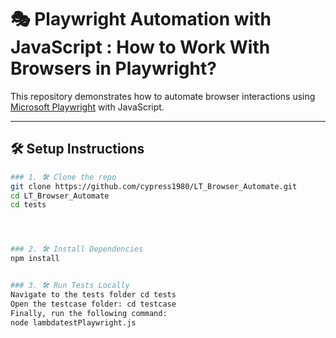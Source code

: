 # 🎭 Playwright Automation with JavaScript : How to Work With Browsers in Playwright?

This repository demonstrates how to automate browser interactions using [Microsoft Playwright](https://playwright.dev/) with JavaScript.

---

## 🛠️ Setup Instructions


```bash
### 1. 🛠️ Clone the repo
git clone https://github.com/cypress1980/LT_Browser_Automate.git
cd LT_Browser_Automate
cd tests




### 2. 🛠️ Install Dependencies
npm install


### 3. 🛠️ Run Tests Locally
Navigate to the tests folder cd tests
Open the testcase folder: cd testcase
Finally, run the following command:
node lambdatestPlaywright.js
